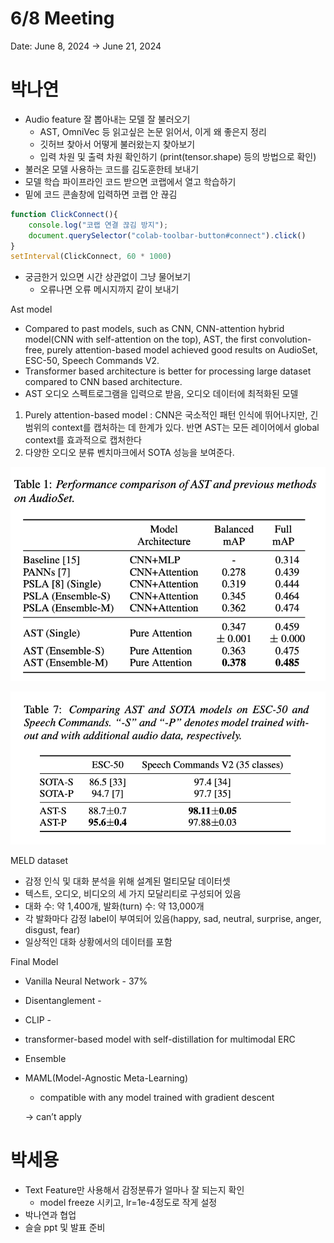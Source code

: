 # 6/8 Meeting

Date: June 8, 2024 → June 21, 2024

# 박나연

- Audio feature 잘 뽑아내는 모델 잘 불러오기
    - AST, OmniVec 등 읽고싶은 논문 읽어서, 이게 왜 좋은지 정리
    - 깃허브 찾아서 어떻게 불러왔는지 찾아보기
    - 입력 차원 및 출력 차원 확인하기 (print(tensor.shape) 등의 방법으로 확인)
- 불러온 모델 사용하는 코드를 김도훈한테 보내기
- 모델 학습 파이프라인 코드 받으면 코랩에서 열고 학습하기
- 밑에 코드 콘솔창에 입력하면 코랩 안 끊김

```jsx
function ClickConnect(){
    console.log("코랩 연결 끊김 방지"); 
    document.querySelector("colab-toolbar-button#connect").click() 
}
setInterval(ClickConnect, 60 * 1000)
```

- 궁금한거 있으면 시간 상관없이 그냥 물어보기
    - 오류나면 오류 메시지까지 같이 보내기

Ast model 

- Compared to past models, such as CNN, CNN-attention hybrid model(CNN with self-attention on the top), AST, the first convolution-free, purely attention-based model achieved good results on AudioSet, ESC-50, Speech Commands V2.
- Transformer based architecture is better for processing large dataset compared to CNN based architecture.
- AST 오디오 스펙트로그램을 입력으로 받음, 오디오 데이터에 최적화된 모델

1. Purely attention-based model : CNN은 국소적인 패턴 인식에 뛰어나지만, 긴 범위의 context를 캡처하는 데 한계가 있다. 반면 AST는 모든 레이어에서 global context를 효과적으로 캡처한다
2. 다양한 오디오 분류 벤치마크에서 SOTA 성능을 보여준다.

![Untitled](6%208%20Meeting%20512e2633ca734b13b20aae9f3a6467a1/Untitled.png)

![Untitled](6%208%20Meeting%20512e2633ca734b13b20aae9f3a6467a1/Untitled%201.png)

MELD dataset 

- 감정 인식 및 대화 분석을 위해 설계된 멀티모달 데이터셋
- 텍스트, 오디오, 비디오의 세 가지 모달리티로 구성되어 있음
- 대화 수: 약 1,400개, 발화(turn) 수: 약 13,000개
- 각 발화마다 감정 label이 부여되어 있음(happy, sad, neutral, surprise, anger, disgust, fear)
- 일상적인 대화 상황에서의 데이터를 포함

Final Model

- Vanilla Neural Network - 37%
- Disentanglement -
- CLIP -
- transformer-based model with self-distillation for multimodal ERC
- Ensemble
- MAML(Model-Agnostic Meta-Learning)
    - compatible with any model trained with gradient descent
    
    → can’t apply
    

# 박세용

- Text Feature만 사용해서 감정분류가 얼마나 잘 되는지 확인
    - model freeze 시키고, lr=1e-4정도로 작게 설정
- 박나연과 협업
- 슬슬 ppt 및 발표 준비